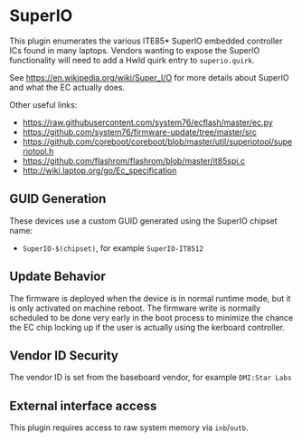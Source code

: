 SuperIO
=======

This plugin enumerates the various ITE85* SuperIO embedded controller ICs found
in many laptops. Vendors wanting to expose the SuperIO functionality will need
to add a HwId quirk entry to `superio.quirk`.

See https://en.wikipedia.org/wiki/Super_I/O for more details about SuperIO
and what the EC actually does.

Other useful links:

* https://raw.githubusercontent.com/system76/ecflash/master/ec.py
* https://github.com/system76/firmware-update/tree/master/src
* https://github.com/coreboot/coreboot/blob/master/util/superiotool/superiotool.h
* https://github.com/flashrom/flashrom/blob/master/it85spi.c
* http://wiki.laptop.org/go/Ec_specification

GUID Generation
---------------

These devices use a custom GUID generated using the SuperIO chipset name:

 * `SuperIO-$(chipset)`, for example `SuperIO-IT8512`

Update Behavior
---------------

The firmware is deployed when the device is in normal runtime mode, but it is
only activated on machine reboot. The firmware write is normally scheduled to be
done very early in the boot process to minimize the chance the EC chip locking
up if the user is actually using the kerboard controller.

Vendor ID Security
------------------

The vendor ID is set from the baseboard vendor, for example `DMI:Star Labs`

External interface access
-------------------------
This plugin requires access to raw system memory via `inb`/`outb`.
